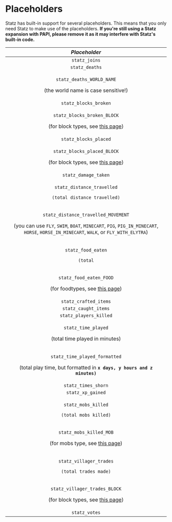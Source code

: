 # Placeholders

Statz has built-in support for several placeholders. This means that you only need Statz to make use of the placeholders. **If you're still using a Statz expansion with PAPI, please remove it as it may interfere with Statz's built-in code.**

<table>
  <thead>
    <tr>
      <th style="text-align:center"><em><b>Placeholder</b></em>
      </th>
    </tr>
  </thead>
  <tbody>
    <tr>
      <td style="text-align:center"><code>statz_joins</code>
      </td>
    </tr>
    <tr>
      <td style="text-align:center"><code>statz_deaths</code>
      </td>
    </tr>
    <tr>
      <td style="text-align:center">
        <p><code>statz_deaths_WORLD_NAME</code>
        </p>
        <p>(the world name is case sensitive!)</p>
      </td>
    </tr>
    <tr>
      <td style="text-align:center"><code>statz_blocks_broken</code>
      </td>
    </tr>
    <tr>
      <td style="text-align:center">
        <p><code>statz_blocks_broken_BLOCK</code>
        </p>
        <p>(for block types, see <a href="https://hub.spigotmc.org/javadocs/bukkit/org/bukkit/Material.html">this page</a>)</p>
      </td>
    </tr>
    <tr>
      <td style="text-align:center"><code>statz_blocks_placed</code>
      </td>
    </tr>
    <tr>
      <td style="text-align:center">
        <p><code>statz_blocks_placed_BLOCK</code>
        </p>
        <p>(for block types, see <a href="https://hub.spigotmc.org/javadocs/bukkit/org/bukkit/Material.html">this page</a>)</p>
      </td>
    </tr>
    <tr>
      <td style="text-align:center"><code>statz_damage_taken</code>
      </td>
    </tr>
    <tr>
      <td style="text-align:center">
        <p><code>statz_distance_travelled</code>
        </p>
        <p><code>(total distance travelled)</code>
        </p>
      </td>
    </tr>
    <tr>
      <td style="text-align:center">
        <p><code>statz_distance_travelled_MOVEMENT</code>
        </p>
        <p>(you can use <code>FLY</code>, <code>SWIM</code>, <code>BOAT</code>, <code>MINECART</code>, <code>PIG</code>, <code>PIG_IN_MINECART</code>, <code>HORSE</code>, <code>HORSE_IN_MINECART</code>, <code>WALK</code>,
          or <code>FLY_WITH_ELYTRA</code>)</p>
      </td>
    </tr>
    <tr>
      <td style="text-align:center">
        <p><code>statz_food_eaten</code>
        </p>
        <p><code>(total</code>
        </p>
      </td>
    </tr>
    <tr>
      <td style="text-align:center">
        <p><code>statz_food_eaten_FOOD</code>
        </p>
        <p>(for foodtypes, see <a href="https://hub.spigotmc.org/javadocs/bukkit/org/bukkit/Material.html">this page</a>)</p>
      </td>
    </tr>
    <tr>
      <td style="text-align:center"><code>statz_crafted_items</code>
      </td>
    </tr>
    <tr>
      <td style="text-align:center"><code>statz_caught_items</code>
      </td>
    </tr>
    <tr>
      <td style="text-align:center"><code>statz_players_killed</code>
      </td>
    </tr>
    <tr>
      <td style="text-align:center">
        <p><code>statz_time_played</code>
        </p>
        <p>(total time played in minutes)</p>
      </td>
    </tr>
    <tr>
      <td style="text-align:center">
        <p><code>statz_time_played_formatted</code>
        </p>
        <p>(total play time, but formatted in <b><code>x days, y hours and z minutes)</code></b>
        </p>
      </td>
    </tr>
    <tr>
      <td style="text-align:center"><code>statz_times_shorn</code>
      </td>
    </tr>
    <tr>
      <td style="text-align:center"><code>statz_xp_gained</code>
      </td>
    </tr>
    <tr>
      <td style="text-align:center">
        <p><code>statz_mobs_killed</code>
        </p>
        <p><code>(total mobs killed)</code>
        </p>
      </td>
    </tr>
    <tr>
      <td style="text-align:center">
        <p><code>statz_mobs_killed_MOB</code>
        </p>
        <p>(for mobs type, see <a href="https://hub.spigotmc.org/javadocs/bukkit/org/bukkit/entity/EntityType.html">this page</a>)</p>
      </td>
    </tr>
    <tr>
      <td style="text-align:center">
        <p><code>statz_villager_trades</code>
        </p>
        <p><code>(total trades made)</code>
        </p>
      </td>
    </tr>
    <tr>
      <td style="text-align:center">
        <p><code>statz_villager_trades_BLOCK</code>
        </p>
        <p>(for block types, see <a href="https://hub.spigotmc.org/javadocs/bukkit/org/bukkit/Material.html">this page</a>)</p>
      </td>
    </tr>
    <tr>
      <td style="text-align:center"><code>statz_votes</code>
      </td>
    </tr>
  </tbody>
</table>



